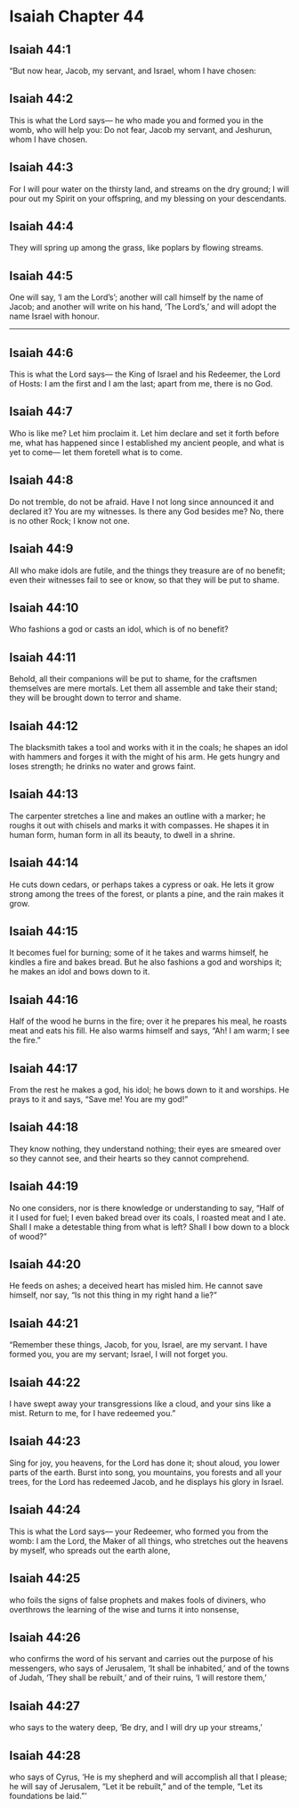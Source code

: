 # Isaiah Chapter 44

## Isaiah 44:1

“But now hear, Jacob, my servant, and Israel, whom I have chosen:

## Isaiah 44:2

This is what the Lord says— he who made you and formed you in the womb, who will help you: Do not fear, Jacob my servant, and Jeshurun, whom I have chosen.

## Isaiah 44:3

For I will pour water on the thirsty land, and streams on the dry ground; I will pour out my Spirit on your offspring, and my blessing on your descendants.

## Isaiah 44:4

They will spring up among the grass, like poplars by flowing streams.

## Isaiah 44:5

One will say, ‘I am the Lord’s’; another will call himself by the name of Jacob; and another will write on his hand, ‘The Lord’s,’ and will adopt the name Israel with honour.

---

## Isaiah 44:6

This is what the Lord says— the King of Israel and his Redeemer, the Lord of Hosts: I am the first and I am the last; apart from me, there is no God.

## Isaiah 44:7

Who is like me? Let him proclaim it. Let him declare and set it forth before me, what has happened since I established my ancient people, and what is yet to come— let them foretell what is to come.

## Isaiah 44:8

Do not tremble, do not be afraid. Have I not long since announced it and declared it? You are my witnesses. Is there any God besides me? No, there is no other Rock; I know not one.

## Isaiah 44:9

All who make idols are futile, and the things they treasure are of no benefit; even their witnesses fail to see or know, so that they will be put to shame.

## Isaiah 44:10

Who fashions a god or casts an idol, which is of no benefit?

## Isaiah 44:11

Behold, all their companions will be put to shame, for the craftsmen themselves are mere mortals. Let them all assemble and take their stand; they will be brought down to terror and shame.

## Isaiah 44:12

The blacksmith takes a tool and works with it in the coals; he shapes an idol with hammers and forges it with the might of his arm. He gets hungry and loses strength; he drinks no water and grows faint.

## Isaiah 44:13

The carpenter stretches a line and makes an outline with a marker; he roughs it out with chisels and marks it with compasses. He shapes it in human form, human form in all its beauty, to dwell in a shrine.

## Isaiah 44:14

He cuts down cedars, or perhaps takes a cypress or oak. He lets it grow strong among the trees of the forest, or plants a pine, and the rain makes it grow.

## Isaiah 44:15

It becomes fuel for burning; some of it he takes and warms himself, he kindles a fire and bakes bread. But he also fashions a god and worships it; he makes an idol and bows down to it.

## Isaiah 44:16

Half of the wood he burns in the fire; over it he prepares his meal, he roasts meat and eats his fill. He also warms himself and says, “Ah! I am warm; I see the fire.”

## Isaiah 44:17

From the rest he makes a god, his idol; he bows down to it and worships. He prays to it and says, “Save me! You are my god!”

## Isaiah 44:18

They know nothing, they understand nothing; their eyes are smeared over so they cannot see, and their hearts so they cannot comprehend.

## Isaiah 44:19

No one considers, nor is there knowledge or understanding to say, “Half of it I used for fuel; I even baked bread over its coals, I roasted meat and I ate. Shall I make a detestable thing from what is left? Shall I bow down to a block of wood?”

## Isaiah 44:20

He feeds on ashes; a deceived heart has misled him. He cannot save himself, nor say, “Is not this thing in my right hand a lie?”

## Isaiah 44:21

“Remember these things, Jacob, for you, Israel, are my servant. I have formed you, you are my servant; Israel, I will not forget you.

## Isaiah 44:22

I have swept away your transgressions like a cloud, and your sins like a mist. Return to me, for I have redeemed you.”

## Isaiah 44:23

Sing for joy, you heavens, for the Lord has done it; shout aloud, you lower parts of the earth. Burst into song, you mountains, you forests and all your trees, for the Lord has redeemed Jacob, and he displays his glory in Israel.

## Isaiah 44:24

This is what the Lord says— your Redeemer, who formed you from the womb: I am the Lord, the Maker of all things, who stretches out the heavens by myself, who spreads out the earth alone,

## Isaiah 44:25

who foils the signs of false prophets and makes fools of diviners, who overthrows the learning of the wise and turns it into nonsense,

## Isaiah 44:26

who confirms the word of his servant and carries out the purpose of his messengers, who says of Jerusalem, ‘It shall be inhabited,’ and of the towns of Judah, ‘They shall be rebuilt,’ and of their ruins, ‘I will restore them,’

## Isaiah 44:27

who says to the watery deep, ‘Be dry, and I will dry up your streams,’

## Isaiah 44:28

who says of Cyrus, ‘He is my shepherd and will accomplish all that I please; he will say of Jerusalem, “Let it be rebuilt,” and of the temple, “Let its foundations be laid.”’
